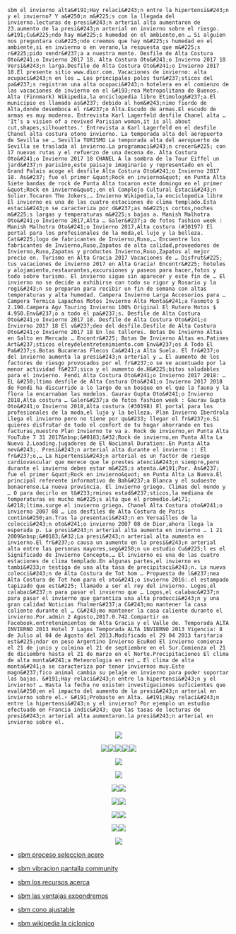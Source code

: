 
```
sbm el invierno alta&#191;Hay relaci&#243;n entre la hipertensi&#243;n y el invierno? Y a&#250;n m&#225;s con la llegada del invierno.lecturas de presi&#243;n arterial alta aumentaron de 23.aumento de la presi&#243;n arterial en invierno sobre el riesgo. &#191;Cu&#225;ndo hay m&#225;s humedad en el ambiente,en … Si alguien nos preguntara cu&#225;ndo creemos que hay m&#225;s humedad en el ambiente,si en invierno o en verano,la respuesta que m&#225;s r&#225;pido vendr&#237;a a nuestra mente. Desfile de Alta Costura Oto&#241;o Invierno 2017 18. Alta Costura Oto&#241;o Invierno 2017 18 Versi&#243;n larga.Desfile de Alta Costura Oto&#241;o Invierno 2017 18.El presente sitio www.dior.com. Vacaciones de invierno: alta ocupaci&#243;n en los … Los principales polos tur&#237;sticos del pa&#237;s registran una alta ocupaci&#243;n hotelera en el comienzo de las vacaciones de invierno en el &#193;rea Metropolitana de Buenos. Alta (Finnmark) Wikipedia,la enciclopedia libre Etimolog&#237;a.El municipio es llamado as&#237; debido al hom&#243;nimo fiordo de Alta,donde desemboca el r&#237;o Alta.Escudo de armas.El escudo de armas es muy moderno. Entrevista Karl Lagerfeld desfile Chanel alta … 'It’s a vision of a revived Parisian woman,it is all about cut,shapes,silhouettes.' Entrevista a Karl Lagerfeld en el desfile Chanel alta costura otono invierno. La temporada alta del aeropuerto de Sevilla se … Sevilla TURISMO La temporada alta del aeropuerto de Sevilla se traslada al invierno.La programaci&#243;n crecer&#225; con 17 nuevas rutas y el refuerzo de una decena de. Alta Costura Oto&#241;o Invierno 2017 18 CHANEL A la sombra de la Tour Eiffel un jard&#237;n parisino,este paisaje imaginario y representado en el Grand Palais acoge el desfile Alta Costura Oto&#241;o Invierno 2017 18. As&#237; fue el primer &quot;Rock en invierno&quot; en Punta Alta Siete bandas de rock de Punta Alta tocaron este domingo en el primer &quot;Rock en invierno&quot;,en el Complejo Cultural Estaci&#243;n Solier.Tocaron The Jokers,… Invierno Wikipedia,la enciclopedia libre El invierno es una de las cuatro estaciones de clima templado.Esta estaci&#243;n se caracteriza por d&#237;as m&#225;s cortos,noches m&#225;s largas y temperaturas m&#225;s bajas a. Manish Malhotra Oto&#241;o Invierno 2017,Alta … Galer&#237;a de fotos fashion week : Manish Malhotra Oto&#241;o Invierno 2017,Alta costura (#30197) El portal para los profesionales de la moda,el lujo y la belleza. Cat&#225;logo de fabricantes de Invierno,Ruso,… Encuentre los fabricantes de Invierno,Ruso,Zapatos de alta calidad,proveedores de Invierno,Ruso,Zapatos y productos Invierno,Ruso,Zapatos al mejor precio en. Turismo en Alta Gracia 2017 Vacaciones de … Disfrut&#225; tus vacaciones de invierno 2017 en Alta Gracia! Encontr&#225; hoteles y alojamiento,restaurantes,excursiones y paseos para hacer,fotos y todo sobre turismo. El invierno sigue sin aparecer y este fin de … El invierno no se decide a exhibirse con todo su rigor y Rosario y la regi&#243;n se preparan para recibir un fin de semana con altas temperaturas y alta humedad. Campera Invierno Larga Accesorios para … Campera Termica Lapachos Motos Invierno Alta Monta&#241;a Fasmoto $ 2.190.Campera Agv Touring Invierno 100% Original El Rutero Motos $ 4.950.Env&#237;o a todo el pa&#237;s. Desfile de Alta Costura Oto&#241;o Invierno 2017 18. Desfile de Alta Costura Oto&#241;o Invierno 2017 18 El v&#237;deo del desfile.Desfile de Alta Costura Oto&#241;o Invierno 2017 18 En los talleres. Botas De Invierno Altas en Salto en Mercado … Encontr&#225; Botas De Invierno Altas en.Patines Art&#237;sticos elreydelentretenimiento.com Env&#237;os A Todo El Pa&#237;s.Botas Bucaneras Flecos Ca&#241;a Alta Suela. El fr&#237;o del invierno aumenta la presi&#243;n arterial y … El aumento de los factores de riesgo provocados por el fr&#237;o se ve acentuado por la menor actividad f&#237;sica y el aumento de.H&#225;bitos saludables para el invierno. Fendi Alta Costura Oto&#241;o Invierno 2017 2018: … EL &#250;ltimo desfile de Alta Costura Oto&#241;o Invierno 2017 2018 de Fendi ha discurrido a lo largo de un bosque en el que la fauna y la flora la encarnaban las modelos. Gaurav Gupta Oto&#241;o Invierno 2018,Alta costura … Galer&#237;a de fotos fashion week : Gaurav Gupta Oto&#241;o Invierno 2018,Alta costura (#30198) El portal para los profesionales de la moda,el lujo y la belleza. Plan Invierno Iberdrola Llega el invierno pero no tiene por qu&#233; llegar el fr&#237;o.Si quieres disfrutar de todo el confort de tu hogar ahorrando en tus facturas,nuestro Plan Invierno te va a. Rock de invierno,en Punta Alta YouTube 7 31 2017&nbsp;&#0183;&#32;Rock de invierno,en Punta Alta La Nueva 2.Loading.jugadores de El Nacional Duration:.En Punta Alta nev&#243;. Presi&#243;n arterial alta durante el invierno :: El fr&#237;o,… La hipertensi&#243;n arterial es un factor de riesgo cardiovascular que merece que le prestes atenci&#243;n siempre,pero durante el invierno debes estar m&#225;s atenta.&#191;Por. As&#237; fue el primer &quot;Rock en invierno&quot; en Punta Alta La Nueva.El principal referente informativo de Bah&#237;a Blanca y el sudoeste bonaerense.La nueva provincia. El invierno griego. Climas del mundo y … O para decirlo en t&#233;rminos estad&#237;sticos,la mediana de temperaturas es mucho m&#225;s alta que el promedio.&#171; &#218;ltima.surge el invierno griego. Chanel Alta Costura oto&#241;o invierno 2007 08 … Los desfiles de Alta Costura de Paris contin&#250;an.Tras la presentaci&#243;n en Versailles de la colecci&#243;n oto&#241;o invierno 2007 08 de Dior,ahora llega la esperada p. La presi&#243;n arterial alta aumenta en invierno … 1 21 2009&nbsp;&#0183;&#32;La presi&#243;n arterial alta aumenta en invierno.El fr&#237;o causa un aumento en la presi&#243;n arterial alta entre las personas mayores,seg&#250;n un estudio Cu&#225;l es el Significado de Invierno Concepto,… El invierno es una de las cuatro estaciones de clima templado.En algunas partes,el invierno es tambi&#233;n testigo de una alta tasa de precipitaci&#243;n. La nueva colecci&#243;n de Alta Costura de Tot hom … Propuesta de l&#237;nea Alta Costura de Tot hom para el oto&#241;o invierno 2016:.el estampado tapizado que est&#225; llamado a ser el rey del invierno. Logos,el calabac&#237;n para pasar el invierno que … Logos,el calabac&#237;n para pasar el invierno que garantiza una alta producci&#243;n y una gran calidad Noticias fhalmer&#237;a C&#243;mo mantener la casa caliente durante el … C&#243;mo mantener la casa caliente durante el invierno.Por.admin 2 Agosto,2017.0.742.Compartir en Facebook.entretenimientos de Alta Gracia y el Valle de. Temporada ALTA INVIERNO 2013 Hotel 7 Lagos Temporada ALTA INVIERNO 2013 Vigencia: 8 de Julio al 04 de Agosto del 2013.Modificado el 29 04 2013 tarifario est&#225;ndar en peso Argentino Invierno EcuRed El invierno comienza el 21 de junio y culmina el 21 de septiembre en el Sur.Comienza el 21 de diciembre hasta el 21 de marzo en el Norte.Precipitaciones El clima de alta monta&#241;a Meteorologia en red … El clima de alta monta&#241;a se caracteriza por tener inviernos muy.Este magn&#237;fico animal cambia su pelaje en invierno para poder soportar las bajas. &#191;Hay relaci&#243;n entre la hipertensi&#243;n y el invierno? … Hasta la fecha no existen investigaciones suficientes que eval&#250;en el impacto del aumento de la presi&#243;n arterial en invierno sobre el.⚡ &#191;Probaste en Alta. &#191;Hay relaci&#243;n entre la hipertensi&#243;n y el invierno? Por ejemplo un estudio efectuado en Francia indic&#243; que las tasas de lecturas de presi&#243;n arterial alta aumentaron.la presi&#243;n arterial en invierno sobre el. 
```

<div align="center">

<a href="https://es-crusher.shibang-china.com/github&k=sbm+el+invierno+alta"><img src="https://static.shibang-china.com/es/crusher/logo.jpg"></a>

<a href="https://es-crusher.shibang-china.com/github&k=sbm+el+invierno+alta"><img src="https://static.shibang-china.com/es/crusher/index.jpg"></a><a href="https://es-crusher.shibang-china.com/material.htmlgithub&k=sbm+el+invierno+alta"><img src="https://static.shibang-china.com/es/crusher/material.jpg"></a><a href="https://es-crusher.shibang-china.com/application.htmlgithub&k=sbm+el+invierno+alta"><img src="https://static.shibang-china.com/es/crusher/application.jpg"></a><a href="https://es-crusher.shibang-china.com/aboutus.htmlgithub&k=sbm+el+invierno+alta"><img src="https://static.shibang-china.com/es/crusher/aboutus.jpg"></a><a href="https://es-crusher.shibang-china.com/contact.htmlgithub&k=sbm+el+invierno+alta"><img src="https://static.shibang-china.com/es/crusher/contact.jpg"></a>

<a href="https://es-crusher.shibang-china.com/github&k=sbm+el+invierno+alta"><img src="https://static.shibang-china.com/es/crusher/banner.jpg"></a>

<a href="https://swt.shibang-china.com/github&k=sbm+el+invierno+alta"><img src="https://static.shibang-china.com/es/crusher/text.jpg"></a>

<a href="https://swt.shibang-china.com/github&k=sbm+el+invierno+alta"><img src="https://static.shibang-china.com/es/crusher/chat.jpg"></a><a href="https://es-crusher.shibang-china.com/contact.htmlgithub&k=sbm+el+invierno+alta"><img src="https://static.shibang-china.com/es/crusher/message.jpg"></a>

<a href="https://es-crusher.shibang-china.com/products/pe.htmlgithub&k=sbm+el+invierno+alta"><img src="https://static.shibang-china.com/es/crusher/pe.jpg"></a><a href="https://es-crusher.shibang-china.com/products/pf.htmlgithub&k=sbm+el+invierno+alta"><img src="https://static.shibang-china.com/es/crusher/pf.jpg"></a>

<a href="https://es-crusher.shibang-china.com/products/hpt.htmlgithub&k=sbm+el+invierno+alta"><img src="https://static.shibang-china.com/es/crusher/hpt.jpg"></a><a href="https://es-crusher.shibang-china.com/products/vsi.htmlgithub&k=sbm+el+invierno+alta"><img src="https://static.shibang-china.com/es/crusher/vsi.jpg"></a>

<a href="https://es-crusher.shibang-china.com/products/klv.htmlgithub&k=sbm+el+invierno+alta"><img src="https://static.shibang-china.com/es/crusher/klv.jpg"></a><a href="https://es-crusher.shibang-china.com/products/portable.htmlgithub&k=sbm+el+invierno+alta"><img src="https://static.shibang-china.com/es/crusher/portable.jpg"></a>

<a href="https://swt.shibang-china.com/github&k=sbm+el+invierno+alta"><img src="https://static.shibang-china.com/es/crusher/case.jpg"></a>

</div>


* [sbm proceso seleccion acero](sbm%20proceso%20seleccion%20acero.md)

* [sbm vibracion pantalla community](sbm%20vibracion%20pantalla%20community.md)

* [sbm los recursos acerca](sbm%20los%20recursos%20acerca.md)

* [sbm las ventajas expondremos](sbm%20las%20ventajas%20expondremos.md)

* [sbm cono ajustable ](sbm%20cono%20ajustable%20.md)

* [sbm wikipedia la ciclonico](sbm%20wikipedia%20la%20ciclonico.md)